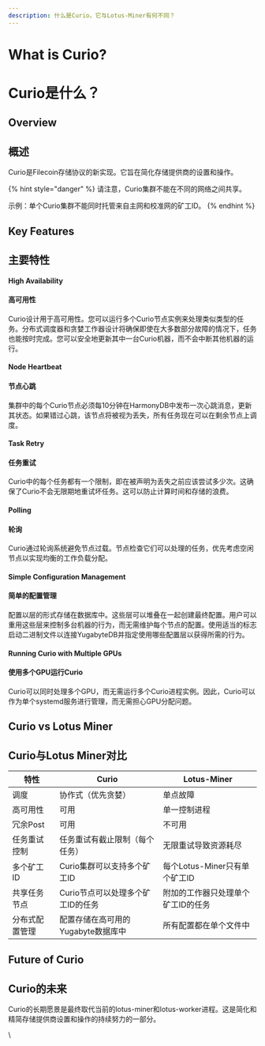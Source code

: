 ```yaml
---
description: 什么是Curio，它与Lotus-Miner有何不同？
---
```


# What is Curio?
# Curio是什么？

## Overview
## 概述

Curio是Filecoin存储协议的新实现。它旨在简化存储提供商的设置和操作。

{% hint style="danger" %}
请注意，Curio集群不能在不同的网络之间共享。

示例：单个Curio集群不能同时托管来自主网和校准网的矿工ID。
{% endhint %}

## Key Features
## 主要特性

#### High Availability
#### 高可用性

Curio设计用于高可用性。您可以运行多个Curio节点实例来处理类似类型的任务。分布式调度器和贪婪工作器设计将确保即使在大多数部分故障的情况下，任务也能按时完成。您可以安全地更新其中一台Curio机器，而不会中断其他机器的运行。

#### Node Heartbeat
#### 节点心跳

集群中的每个Curio节点必须每10分钟在HarmonyDB中发布一次心跳消息，更新其状态。如果错过心跳，该节点将被视为丢失，所有任务现在可以在剩余节点上调度。

#### Task Retry
#### 任务重试

Curio中的每个任务都有一个限制，即在被声明为丢失之前应该尝试多少次。这确保了Curio不会无限期地重试坏任务。这可以防止计算时间和存储的浪费。

#### Polling
#### 轮询

Curio通过轮询系统避免节点过载。节点检查它们可以处理的任务，优先考虑空闲节点以实现均衡的工作负载分配。

#### Simple Configuration Management
#### 简单的配置管理

配置以层的形式存储在数据库中。这些层可以堆叠在一起创建最终配置。用户可以重用这些层来控制多台机器的行为，而无需维护每个节点的配置。使用适当的标志启动二进制文件以连接YugabyteDB并指定使用哪些配置层以获得所需的行为。

#### Running Curio with Multiple GPUs
#### 使用多个GPU运行Curio

Curio可以同时处理多个GPU，而无需运行多个Curio进程实例。因此，Curio可以作为单个systemd服务进行管理，而无需担心GPU分配问题。

## Curio vs Lotus Miner
## Curio与Lotus Miner对比

| 特性                                 | Curio                                                          | Lotus-Miner                                         |
| ------------------------------------ | -------------------------------------------------------------- | --------------------------------------------------- |
| 调度                                 | 协作式（优先贪婪）                                             | 单点故障                                            |
| 高可用性                             | 可用                                                           | 单一控制进程                                        |
| 冗余Post                             | 可用                                                           | 不可用                                              |
| 任务重试控制                         | 任务重试有截止限制（每个任务）                                 | 无限重试导致资源耗尽                                |
| 多个矿工ID                           | Curio集群可以支持多个矿工ID                                    | 每个Lotus-Miner只有单个矿工ID                       |
| 共享任务节点                         | Curio节点可以处理多个矿工ID的任务                              | 附加的工作器只处理单个矿工ID的任务                  |
| 分布式配置管理                       | 配置存储在高可用的Yugabyte数据库中                             | 所有配置都在单个文件中                              |

## Future of Curio
## Curio的未来

Curio的长期愿景是最终取代当前的lotus-miner和lotus-worker进程。这是简化和精简存储提供商设置和操作的持续努力的一部分。

\
